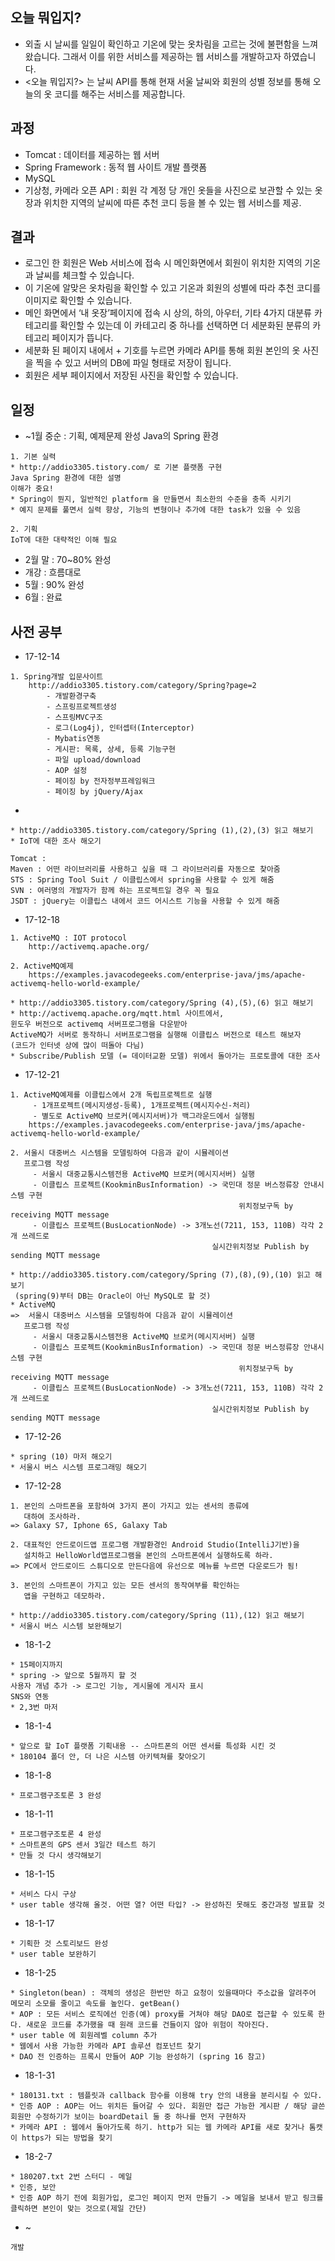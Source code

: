 ## 오늘 뭐입지?
- 외출 시 날씨를 일일이 확인하고 기온에 맞는 옷차림을 고르는 것에 불편함을 느껴왔습니다. 그래서 이를 위한 서비스를 제공하는 웹 서비스를 개발하고자 하였습니다.
- <오늘 뭐입지?> 는 날씨 API를 통해 현재 서울 날씨와 회원의 성별 정보를 통해 오늘의 옷 코디를 해주는 서비스를 제공합니다.
## 과정 
- Tomcat : 데이터를 제공하는 웹 서버
- Spring Framework : 동적 웹 사이트 개발 플랫폼
- MySQL
- 기상청, 카메라 오픈 API : 회원 각 계정 당 개인 옷들을 사진으로 보관할 수 있는 옷장과 위치한 지역의 날씨에 따른 추천 코디 등을 볼 수 있는 웹 서비스를 제공.
## 결과
- 로그인 한 회원은 Web 서비스에 접속 시 메인화면에서 회원이 위치한 지역의 기온과 날씨를 체크할 수 있습니다.
- 이 기온에 알맞은 옷차림을 확인할 수 있고 기온과 회원의 성별에 따라 추천 코디를 이미지로 확인할 수 있습니다.
- 메인 화면에서 ‘내 옷장’페이지에 접속 시 상의, 하의, 아우터, 기타 4가지 대분류 카테고리를 확인할 수 있는데 이 카테고리 중 하나를 선택하면 더 세분화된 분류의 카테고리 페이지가 뜹니다.
- 세분화 된 페이지 내에서 + 기호를 누르면 카메라 API를 통해 회원 본인의 옷 사진을 찍을 수 있고 서버의 DB에 파일 형태로 저장이 됩니다.
- 회원은 세부 페이지에서 저장된 사진을 확인할 수 있습니다.

## 일정
- ~1월 중순 : 기획, 예제문제 완성
		Java의 Spring 환경
```
1. 기본 실력
* http://addio3305.tistory.com/ 로 기본 플랫폼 구현
Java Spring 환경에 대한 설명
이해가 중요!
* Spring이 뭔지, 일반적인 platform 을 만들면서 최소한의 수준을 충족 시키기
* 예지 문제를 풀면서 실력 향상, 기능의 변형이나 추가에 대한 task가 있을 수 있음

2. 기획
IoT에 대한 대략적인 이해 필요
```
- 2월 말 : 70~80% 완성
- 개강 : 흐름대로
- 5월 : 90% 완성
- 6월 : 완료

## 사전 공부
- 17-12-14
```
1. Spring개발 입문사이트
	http://addio3305.tistory.com/category/Spring?page=2
        - 개발환경구축
        - 스프링프로젝트생성
        - 스프링MVC구조
        - 로그(Log4j), 인터셉터(Interceptor)
        - Mybatis연동
        - 게시판: 목록, 상세, 등록 기능구현
        - 파일 upload/download
        - AOP 설정
        - 페이징 by 전자정부프레임워크
        - 페이징 by jQuery/Ajax
```
- 
```
* http://addio3305.tistory.com/category/Spring (1),(2),(3) 읽고 해보기
* IoT에 대한 조사 해오기

Tomcat : 
Maven : 어떤 라이브러리를 사용하고 싶을 때 그 라이브러리를 자동으로 찾아줌
STS : Spring Tool Suit / 이클립스에서 spring을 사용할 수 있게 해줌
SVN : 여러명의 개발자가 함께 하는 프로젝트일 경우 꼭 필요
JSDT : jQuery는 이클립스 내에서 코드 어시스트 기능을 사용할 수 있게 해줌
```

- 17-12-18
```
1. ActiveMQ : IOT protocol
	http://activemq.apache.org/

2. ActiveMQ예제
	https://examples.javacodegeeks.com/enterprise-java/jms/apache-activemq-hello-world-example/
```
```
* http://addio3305.tistory.com/category/Spring (4),(5),(6) 읽고 해보기
* http://activemq.apache.org/mqtt.html 사이트에서,
윈도우 버전으로 activemq 서버프로그램을 다운받아
ActiveMQ가 서버로 동작하니 서버프로그램을 실행해 이클립스 버전으로 테스트 해보자
(코드가 인터넷 상에 많이 떠돌아 다님)
* Subscribe/Publish 모델 (= 데이터교환 모델) 위에서 돌아가는 프로토콜에 대한 조사
```


- 17-12-21
```
1. ActiveMQ예제를 이클립스에서 2개 독립프로젝트로 실행
     - 1개프로젝트(메시지생성-등록), 1개프로젝트(메시지수신-처리)
     - 별도로 ActiveMQ 브로커(메시지서버)가 백그라운드에서 실행됨
	https://examples.javacodegeeks.com/enterprise-java/jms/apache-activemq-hello-world-example/

2. 서울시 대중버스 시스템을 모델링하여 다음과 같이 시뮬레이션
   프로그램 작성
     - 서울시 대중교통시스템전용 ActiveMQ 브로커(메시지서버) 실행
     - 이클립스 프로젝트(KookminBusInformation) -> 국민대 정문 버스정류장 안내시스템 구현
                                                   위치정보구독 by receiving MQTT message
     - 이클립스 프로젝트(BusLocationNode) -> 3개노선(7211, 153, 110B) 각각 2개 쓰레드로 
                                             실시간위치정보 Publish by sending MQTT message
```
```
* http://addio3305.tistory.com/category/Spring (7),(8),(9),(10) 읽고 해보기
 (spring(9)부터 DB는 Oracle이 아닌 MySQL로 할 것)
* ActiveMQ
=>  서울시 대중버스 시스템을 모델링하여 다음과 같이 시뮬레이션
   프로그램 작성
     - 서울시 대중교통시스템전용 ActiveMQ 브로커(메시지서버) 실행
     - 이클립스 프로젝트(KookminBusInformation) -> 국민대 정문 버스정류장 안내시스템 구현
                                                   위치정보구독 by receiving MQTT message
     - 이클립스 프로젝트(BusLocationNode) -> 3개노선(7211, 153, 110B) 각각 2개 쓰레드로 
                                             실시간위치정보 Publish by sending MQTT message
```

- 17-12-26
```
* spring (10) 마저 해오기
* 서울시 버스 시스템 프로그래밍 해오기
```

- 17-12-28
```
1. 본인의 스마트폰을 포함하여 3가지 폰이 가지고 있는 센서의 종류에
   대하여 조사하라.
=> Galaxy S7, Iphone 6S, Galaxy Tab

2. 대표적인 안드로이드앱 프로그램 개발환경인 Android Studio(IntelliJ기반)을
   설치하고 HelloWorld앱프로그램을 본인의 스마트폰에서 실행하도록 하라.
=> PC에서 안드로이드 스튜디오로 만든다음에 유선으로 메뉴를 누르면 다운로드가 됨!

3. 본인의 스마트폰이 가지고 있는 모든 센서의 동작여부를 확인하는
   앱을 구현하고 데모하라.

* http://addio3305.tistory.com/category/Spring (11),(12) 읽고 해보기
* 서울시 버스 시스템 보완해보기
```

- 18-1-2
```
* 15페이지까지
* spring -> 앞으로 5월까지 할 것
사용자 개념 추가 -> 로그인 기능, 게시물에 게시자 표시
SNS와 연동
* 2,3번 마저
```

- 18-1-4
```
* 앞으로 할 IoT 플랫폼 기획내용 -- 스마트폰의 어떤 센서를 특성화 시킨 것
* 180104 폴더 안, 더 나은 시스템 아키텍쳐를 찾아오기
```

- 18-1-8
```
* 프로그램구조토론 3 완성
```

- 18-1-11
```
* 프로그램구조토론 4 완성
* 스마트폰의 GPS 센서 3일간 테스트 하기
* 만들 것 다시 생각해보기
```

- 18-1-15
```
* 서비스 다시 구상
* user table 생각해 올것. 어떤 열? 어떤 타입? -> 완성하진 못해도 중간과정 발표할 것
```

- 18-1-17
```
* 기획한 것 스토리보드 완성
* user table 보완하기
```

- 18-1-25
```
* Singleton(bean) : 객체의 생성은 한번만 하고 요청이 있을때마다 주소값을 알려주어 메모리 소모를 줄이고 속도를 높인다. getBean()
* AOP : 모든 서비스 로직에선 인증(예) proxy를 거쳐야 해당 DAO로 접근할 수 있도록 한다. 새로운 코드를 추가했을 때 원래 코드를 건들이지 않아 위험이 작아진다.
* user table 에 회원레벨 column 추가
* 웹에서 사용 가능한 카메라 API 솔루션 컴포넌트 찾기
* DAO 전 인증하는 프록시 만들어 AOP 기능 완성하기 (spring 16 참고)
```

- 18-1-31
```
* 180131.txt : 템플릿과 callback 함수를 이용해 try 안의 내용을 분리시킬 수 있다.
* 인증 AOP : AOP는 어느 위치든 들어갈 수 있다. 회원만 접근 가능한 게시판 / 해당 글쓴 회원만 수정하기가 보이는 boardDetail 둘 중 하나를 먼저 구현하자
* 카메라 API : 웹에서 돌아가도록 하기. http가 되는 웹 카메라 API를 새로 찾거나 톰캣이 https가 되는 방법을 찾기
```

- 18-2-7
```
* 180207.txt 2번 스터디 - 메일
* 인증, 보안
* 인증 AOP 하기 전에 회원가입, 로그인 페이지 먼저 만들기 -> 메일을 보내서 받고 링크를 클릭하면 본인이 맞는 것으로(제일 간단)
```

- ~
```
개발
```
